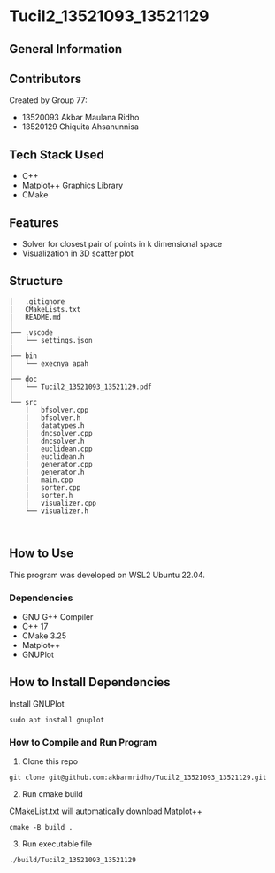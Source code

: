 # Tucil2_13521093_13521129

## General Information


## Contributors
Created by Group 77:
- 13520093 Akbar Maulana Ridho
- 13520129 Chiquita Ahsanunnisa

## Tech Stack Used
- C++
- Matplot++ Graphics Library
- CMake

## Features
- Solver for closest pair of points in k dimensional space
- Visualization in 3D scatter plot

## Structure

```
|   .gitignore
|   CMakeLists.txt
|   README.md
│ 
├── .vscode
│   └── settings.json
|
├── bin
│   └── execnya apah
│       
├── doc
│   └── Tucil2_13521093_13521129.pdf
│ 
└── src
    |   bfsolver.cpp
    |   bfsolver.h
    |   datatypes.h
    |   dncsolver.cpp
    |   dncsolver.h
    |   euclidean.cpp
    |   euclidean.h
    |   generator.cpp
    |   generator.h
    |   main.cpp
    |   sorter.cpp
    |   sorter.h
    |   visualizer.cpp
    └── visualizer.h
 
    
```

## How to Use

This program was developed on WSL2 Ubuntu 22.04.

### Dependencies
- GNU G++ Compiler
- C++ 17
- CMake 3.25
- Matplot++
- GNUPlot

## How to Install Dependencies

Install GNUPlot

```
sudo apt install gnuplot
```

### How to Compile and Run Program
1. Clone this repo

```
git clone git@github.com:akbarmridho/Tucil2_13521093_13521129.git
```

2. Run cmake build

CMakeList.txt will automatically download Matplot++

```
cmake -B build .
```

3. Run executable file

```
./build/Tucil2_13521093_13521129
```